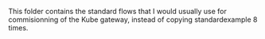 This folder contains the standard flows that I would usually use for commisionning of the Kube gateway, instead of copying standardexample 8 times.
